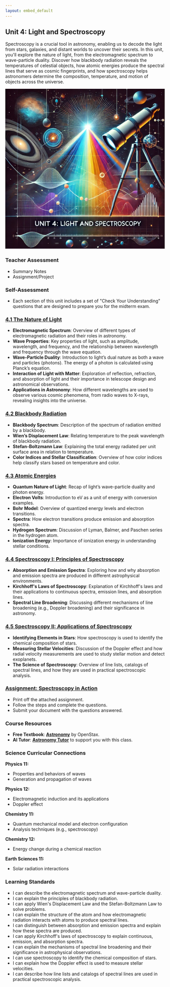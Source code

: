 ```yaml
---
layout: embed_default
---
```


## Unit 4: Light and Spectroscopy

Spectroscopy is a crucial tool in astronomy, enabling us to decode the light from stars, galaxies, and distant worlds to uncover their secrets. In this unit, you'll explore the nature of light, from the electromagnetic spectrum to wave-particle duality. Discover how blackbody radiation reveals the temperatures of celestial objects, how atomic energies produce the spectral lines that serve as cosmic fingerprints, and how spectroscopy helps astronomers determine the composition, temperature, and motion of objects across the universe.

![Banner Image](../Unit4/figures/unit4_banner.png)

### Teacher Assessment
- Summary Notes
- Assignment/Project

### Self-Assessment
- Each section of this unit includes a set of "Check Your Understanding" questions that are designed to prepare you for the midterm exam.

### [4.1 The Nature of Light](../md_files/4_1_nature_of_light.html)
- **Electromagnetic Spectrum**: Overview of different types of electromagnetic radiation and their roles in astronomy.
- **Wave Properties**: Key properties of light, such as amplitude, wavelength, and frequency, and the relationship between wavelength and frequency through the wave equation.
- **Wave-Particle Duality**: Introduction to light’s dual nature as both a wave and particles (photons). The energy of a photon is calculated using Planck’s equation.
- **Interaction of Light with Matter**: Exploration of reflection, refraction, and absorption of light and their importance in telescope design and astronomical observations.
- **Applications in Astronomy**: How different wavelengths are used to observe various cosmic phenomena, from radio waves to X-rays, revealing insights into the universe.

### [4.2 Blackbody Radiation](../md_files/4_2_blackbody.html)
- **Blackbody Spectrum**: Description of the spectrum of radiation emitted by a blackbody.
- **Wien’s Displacement Law**: Relating temperature to the peak wavelength of blackbody radiation.
- **Stefan-Boltzmann Law**: Explaining the total energy radiated per unit surface area in relation to temperature.
- **Color Indices and Stellar Classification**: Overview of how color indices help classify stars based on temperature and color.

### [4.3 Atomic Energies](../md_files/4_3_atomic_energies.html)
- **Quantum Nature of Light**: Recap of light’s wave-particle duality and photon energy.
- **Electron Volts**: Introduction to eV as a unit of energy with conversion examples.
- **Bohr Model**: Overview of quantized energy levels and electron transitions.
- **Spectra**: How electron transitions produce emission and absorption spectra.
- **Hydrogen Spectrum**: Discussion of Lyman, Balmer, and Paschen series in the hydrogen atom.
- **Ionization Energy**: Importance of ionization energy in understanding stellar conditions.

### [4.4 Spectroscopy I: Principles of Spectroscopy](../md_files/4_4_spectroscopy_1.html)
- **Absorption and Emission Spectra**: Exploring how and why absorption and emission spectra are produced in different astrophysical environments.
- **Kirchhoff's Laws of Spectroscopy**: Explanation of Kirchhoff's laws and their applications to continuous spectra, emission lines, and absorption lines.
- **Spectral Line Broadening**: Discussing different mechanisms of line broadening (e.g., Doppler broadening) and their significance in astronomy.

### [4.5 Spectroscopy II: Applications of Spectroscopy](../md_files/4_5_spectroscopy_2.html)
- **Identifying Elements in Stars**: How spectroscopy is used to identify the chemical composition of stars.
- **Measuring Stellar Velocities**: Discussion of the Doppler effect and how radial velocity measurements are used to study stellar motion and detect exoplanets.
- **The Science of Spectroscopy**: Overview of line lists, catalogs of spectral lines, and how they are used in practical spectroscopic analysis.

### [Assignment: Spectroscopy in Action](https://teaghan.github.io/astronomy-12/Unit4/Unit4_Assignment.pdf)
- Print off the attached assignment.
- Follow the steps and complete the questions.
- Submit your document with the questions answered.

### Course Resources
- **Free Textbook**: [**Astronomy**](https://openstax.org/books/astronomy/pages/1-introduction) by OpenStax.
- **AI Tutor**: [**Astronomy Tutor**](https://chatgpt.com/g/g-10CjMHMvk-astronomy-tutor) to support you with this class.

### Science Curricular Connections

**Physics 11:**
- Properties and behaviors of waves
- Generation and propagation of waves

**Physics 12:**
- Electromagnetic induction and its applications
- Doppler effect

**Chemistry 11:**
- Quantum mechanical model and electron configuration
- Analysis techniques (e.g., spectroscopy)

**Chemistry 12:**
- Energy change during a chemical reaction

**Earth Sciences 11:**
- Solar radiation interactions

### Learning Standards
- I can describe the electromagnetic spectrum and wave-particle duality.
- I can explain the principles of blackbody radiation.
- I can apply Wien's Displacement Law and the Stefan-Boltzmann Law to solve problems.
- I can explain the structure of the atom and how electromagnetic radiation interacts with atoms to produce spectral lines.
- I can distinguish between absorption and emission spectra and explain how these spectra are produced.
- I can apply Kirchhoff's laws of spectroscopy to explain continuous, emission, and absorption spectra.
- I can explain the mechanisms of spectral line broadening and their significance in astrophysical observations.
- I can use spectroscopy to identify the chemical composition of stars.
- I can explain how the Doppler effect is used to measure stellar velocities.
- I can describe how line lists and catalogs of spectral lines are used in practical spectroscopic analysis.